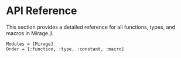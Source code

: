 # API Reference

This section provides a detailed reference for all functions, types, and macros in Mirage.jl.

```@autodocs
Modules = [Mirage]
Order = [:function, :type, :constant, :macro]
```
